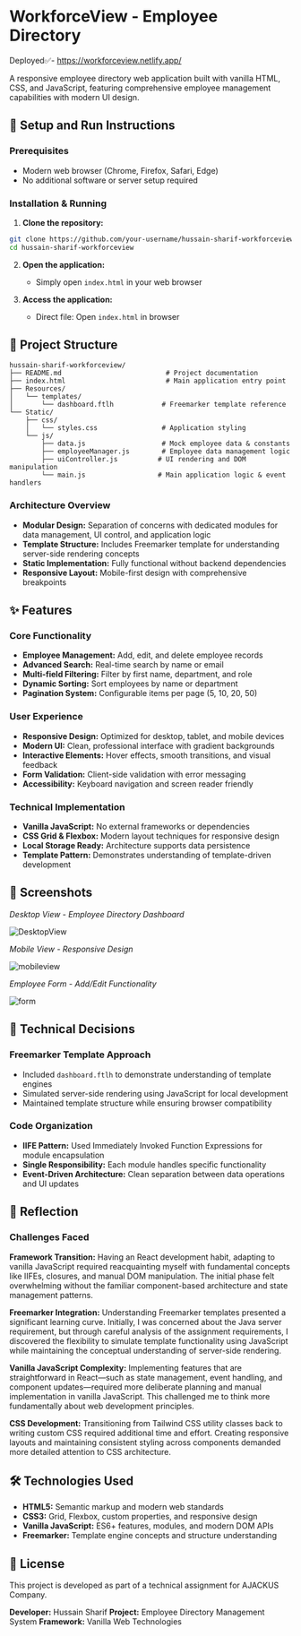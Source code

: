 
# WorkforceView - Employee Directory 
Deployed✅- https://workforceview.netlify.app/

A responsive employee directory web application built with vanilla HTML, CSS, and JavaScript, featuring comprehensive employee management capabilities with modern UI design.

## 🚀 Setup and Run Instructions

### Prerequisites

- Modern web browser (Chrome, Firefox, Safari, Edge)
- No additional software or server setup required


### Installation \& Running

1. **Clone the repository:**

```bash
git clone https://github.com/your-username/hussain-sharif-workforceview.git
cd hussain-sharif-workforceview
```

2. **Open the application:**
    - Simply open `index.html` in your web browser


3. **Access the application:**
    - Direct file: Open `index.html` in browser
   

## 📁 Project Structure

```
hussain-sharif-workforceview/
├── README.md                          # Project documentation
├── index.html                         # Main application entry point
├── Resources/
│   └── templates/
│       └── dashboard.ftlh            # Freemarker template reference
└── Static/
    ├── css/
    │   └── styles.css                # Application styling
    └── js/
        ├── data.js                   # Mock employee data & constants
        ├── employeeManager.js        # Employee data management logic
        ├── uiController.js          # UI rendering and DOM manipulation
        └── main.js                  # Main application logic & event handlers
```


### Architecture Overview

- **Modular Design:** Separation of concerns with dedicated modules for data management, UI control, and application logic
- **Template Structure:** Includes Freemarker template for understanding server-side rendering concepts
- **Static Implementation:** Fully functional without backend dependencies
- **Responsive Layout:** Mobile-first design with comprehensive breakpoints


## ✨ Features

### Core Functionality

- **Employee Management:** Add, edit, and delete employee records
- **Advanced Search:** Real-time search by name or email
- **Multi-field Filtering:** Filter by first name, department, and role
- **Dynamic Sorting:** Sort employees by name or department
- **Pagination System:** Configurable items per page (5, 10, 20, 50)


### User Experience

- **Responsive Design:** Optimized for desktop, tablet, and mobile devices
- **Modern UI:** Clean, professional interface with gradient backgrounds
- **Interactive Elements:** Hover effects, smooth transitions, and visual feedback
- **Form Validation:** Client-side validation with error messaging
- **Accessibility:** Keyboard navigation and screen reader friendly


### Technical Implementation

- **Vanilla JavaScript:** No external frameworks or dependencies
- **CSS Grid \& Flexbox:** Modern layout techniques for responsive design
- **Local Storage Ready:** Architecture supports data persistence
- **Template Pattern:** Demonstrates understanding of template-driven development


## 📸 Screenshots

<!-- Add screenshot here: Desktop view of the employee directory -->
*Desktop View - Employee Directory Dashboard*

![DesktopView](desktopview.png)

<!-- Add screenshot here: Mobile responsive view -->
*Mobile View - Responsive Design*

![mobileview](mobileview.png)

<!-- Add screenshot here: Add/Edit employee form modal -->
*Employee Form - Add/Edit Functionality*

![form](form.png)


## 🔧 Technical Decisions

### Freemarker Template Approach

- Included `dashboard.ftlh` to demonstrate understanding of template engines
- Simulated server-side rendering using JavaScript for local development
- Maintained template structure while ensuring browser compatibility


### Code Organization

- **IIFE Pattern:** Used Immediately Invoked Function Expressions for module encapsulation
- **Single Responsibility:** Each module handles specific functionality
- **Event-Driven Architecture:** Clean separation between data operations and UI updates


## 🎯 Reflection

### Challenges Faced

**Framework Transition:** Having an React development habit, adapting to vanilla JavaScript required reacquainting myself with fundamental concepts like IIFEs, closures, and manual DOM manipulation. The initial phase felt overwhelming without the familiar component-based architecture and state management patterns.

**Freemarker Integration:** Understanding Freemarker templates presented a significant learning curve. Initially, I was concerned about the Java server requirement, but through careful analysis of the assignment requirements, I discovered the flexibility to simulate template functionality using JavaScript while maintaining the conceptual understanding of server-side rendering.

**Vanilla JavaScript Complexity:** Implementing features that are straightforward in React—such as state management, event handling, and component updates—required more deliberate planning and manual implementation in vanilla JavaScript. This challenged me to think more fundamentally about web development principles.

**CSS Development:** Transitioning from Tailwind CSS utility classes back to writing custom CSS required additional time and effort. Creating responsive layouts and maintaining consistent styling across components demanded more detailed attention to CSS architecture.


## 🛠 Technologies Used

- **HTML5:** Semantic markup and modern web standards
- **CSS3:** Grid, Flexbox, custom properties, and responsive design
- **Vanilla JavaScript:** ES6+ features, modules, and modern DOM APIs
- **Freemarker:** Template engine concepts and structure understanding


## 📝 License

This project is developed as part of a technical assignment for AJACKUS Company.

**Developer:** Hussain Sharif
**Project:** Employee Directory Management System
**Framework:** Vanilla Web Technologies
